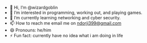 - 👋 Hi, I’m @wizardgoblin
- 👀 I’m interested in programming, working out, and playing games.
- 🌱 I’m currently learning networking and cyber security.
- 📫 How to reach me email me on ndorji399@gmail.com  
- 😄 Pronouns: he/him
- ⚡ Fun fact: currently have no idea what i am doing in life

<!---
wizardgoblin/wizardgoblin is a ✨ special ✨ repository because its `README.md` (this file) appears on your GitHub profile.
You can click the Preview link to take a look at your changes.
--->
